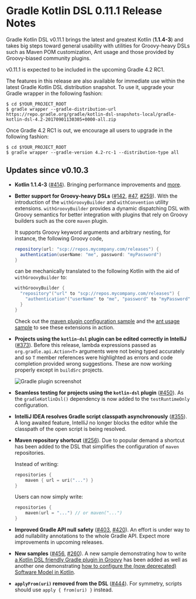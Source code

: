 Gradle Kotlin DSL 0.11.1 Release Notes
============================

Gradle Kotlin DSL v0.11.1 brings the latest and greatest Kotlin (**1.1.4-3**) and takes big steps toward general usability with utilities for Groovy-heavy DSLs such as Maven POM customization, Ant usage and those provided by Groovy-biased community plugins.

v0.11.1 is expected to be included in the upcoming Gradle 4.2 RC1.

The features in this release are also available for immediate use within the latest Gradle Kotlin DSL distribution snapshot. To use it, upgrade your Gradle wrapper in the following fashion:

    $ cd $YOUR_PROJECT_ROOT
    $ gradle wrapper --gradle-distribution-url https://repo.gradle.org/gradle/kotlin-dsl-snapshots-local/gradle-kotlin-dsl-4.2-20170901130305+0000-all.zip

Once Gradle 4.2 RC1 is out, we encourage all users to upgrade in the following fashion:

    $ cd $YOUR_PROJECT_ROOT
    $ gradle wrapper --gradle-version 4.2-rc-1 --distribution-type all


Updates since v0.10.3
----------------------

 * **Kotlin 1.1.4-3** ([#414][issue-414]). Bringing performance improvements and [more](https://blog.jetbrains.com/kotlin/2017/08/kotlin-1-1-4-is-out/).

 * **Better support for Groovy-heavy DSLs** ([#142][issue-142], [#47][issue-47], [#259][issue-259]). With the introduction of the `withGroovyBuilder` and `withConvention` utility extensions. `withGroovyBuilder` provides a dynamic dispatching DSL with Groovy semantics for better integration with plugins that rely on Groovy builders such as the core `maven` plugin.

   It supports Groovy keyword arguments and arbitrary nesting, for instance, the following Groovy code,

   ```Groovy
   repository(url: "scp://repos.mycompany.com/releases") {
     authentication(userName: "me", password: "myPassword")
   }
   ```

   can be mechanically translated to the following Kotlin with the aid of `withGroovyBuilder` to:

   ```Kotlin
   withGroovyBuilder {
     "repository"("url" to "scp://repos.mycompany.com/releases") {
       "authentication"("userName" to "me", "password" to "myPassword")
     }
   }
   ```

   Check out the [maven plugin configuration sample](https://github.com/gradle/kotlin-dsl/blob/75eff6bff118253852d5e040831caa7afd7136c3/samples/maven-plugin/build.gradle.kts#L16) and the [ant usage sample](https://github.com/gradle/kotlin-dsl/blob/fc5cd9d444c8917b1e7e9bf828cdd406068c9259/samples/ant/build.gradle.kts) to see these extensions in action.

 * **Projects using the `kotlin-dsl` plugin can be edited correctly in IntelliJ** ([#373][issue-373]). Before this release, lambda expressions passed as `org.gradle.api.Action<T>` arguments were not being typed accurately and  so `T` member references were highlighted as errors and code completion provided wrong suggestions. These are now working properly except in `buildSrc` projects.

   ![Gradle plugin screenshot](https://user-images.githubusercontent.com/132773/29875212-83c1f456-8d99-11e7-84f7-987b3c34164c.png)

 * **Seamless testing for projects using the `kotlin-dsl` plugin** ([#450][issue-450]). As the `gradleKotlinDsl()` dependency is now added to the `testRuntimeOnly` configuration.

 * **IntelliJ IDEA resolves Gradle script classpath asynchronously** ([#355][issue-355]). A long awaited feature, IntelliJ no longer blocks the editor while the classpath of the open script is being resolved.

 * **Maven repository shortcut** ([#256][issue-256]). Due to popular demand a shortcut has been added to the DSL that simplifies the configuration of `maven` repositories.

   Instead of writing:

   ```Kotlin
   repositories {
       maven { url = uri("...") }
   }
   ```

   Users can now simply write:

   ```Kotlin
   repositories {
       maven(url = "...") // or maven("...")
   }
   ```

  * **Improved Gradle API null safety** ([#403][issue-403], [#420][issue-420]). An effort is under way to add nullability annotations to the whole Gradle API. Expect more improvements in upcoming releases.

 * **New samples** ([#456][issue-456], [#260][issue-260]). A new sample demonstrating how to write [a Kotlin DSL friendly Gradle plugin in Groovy](https://github.com/gradle/kotlin-dsl/blob/2ac84ffa73a0c786560e16c562d2b57d6900fbb9/samples/kotlin-friendly-groovy-plugin/plugin/src/main/groovy/my/DocumentationPlugin.groovy#L5) has been added as well as another one demonstrating [how to configure the (now deprecated) Software Model in Kotlin](https://github.com/gradle/kotlin-dsl/blob/68206dceb2d86a5e33fc4169d7dc15039c5289e2/samples/model-rules/buildSrc/src/main/kotlin/my/model_rules.kt#L16).

 * **`applyFrom(uri)` removed from the DSL** ([#444][issue-444]). For symmetry, scripts should use `apply { from(uri) }` instead.

[issue-47]: https://github.com/gradle/kotlin-dsl/issues/47
[issue-142]: https://github.com/gradle/kotlin-dsl/issues/142
[issue-256]: https://github.com/gradle/kotlin-dsl/issues/256
[issue-260]: https://github.com/gradle/kotlin-dsl/issues/260
[issue-259]: https://github.com/gradle/kotlin-dsl/issues/259
[issue-355]: https://github.com/gradle/kotlin-dsl/issues/355
[issue-373]: https://github.com/gradle/kotlin-dsl/issues/373
[issue-403]: https://github.com/gradle/kotlin-dsl/issues/403
[issue-420]: https://github.com/gradle/kotlin-dsl/issues/420
[issue-414]: https://github.com/gradle/kotlin-dsl/issues/414
[issue-444]: https://github.com/gradle/kotlin-dsl/issues/444
[issue-450]: https://github.com/gradle/kotlin-dsl/issues/450
[issue-456]: https://github.com/gradle/kotlin-dsl/issues/456
